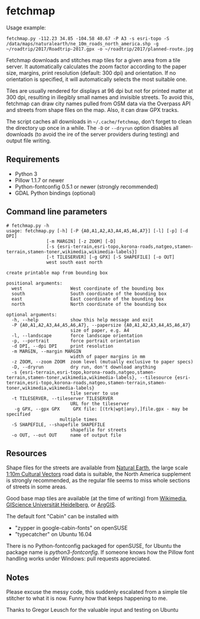 # fetchmap

Usage example:

`fetchmap.py -112.23 34.85 -104.58 40.67 -P A3 -s esri-topo -S /data/maps/naturalearth/ne_10m_roads_north_america.shp -g ~/roadtrip/2017/Roadtrip-2017.gpx -o ~/roadtrip/2017/planned-route.jpg`

Fetchmap downloads and stitches map tiles for a given area from a tile server.
It automatically calculates the zoom factor according to the paper size, margins,
print resolution (default: 300 dpi) and orientation. If no orientation is specified,
it will automatically selects the most suitable one.

Tiles are usually rendered for displays at 96 dpi but not for printed matter 
at 300 dpi, resulting in illegibly small names and invisible streets. To avoid
this, fetchmap can draw city names pulled from OSM data via the Overpass API
and streets from shape files on the map. Also, it can draw GPX tracks.

The script caches all downloads in `~/.cache/fetchmap`, don't forget to clean
the directory up once in a while. The `-D` or `--dryrun` option disables all
downloads (to avoid the ire of the server providers during testing) and output
file writing.

## Requirements

  - Python 3
  - Pillow 1.1.7 or newer
  - Python-fontconfig 0.5.1 or newer (strongly recommended)  
  - GDAL Python bindings (optional)

## Command line parameters 

    # fetchmap.py -h
    usage: fetchmap.py [-h] [-P {A0,A1,A2,A3,A4,A5,A6,A7}] [-l] [-p] [-d DPI]
                   [-m MARGIN] [-z ZOOM] [-D]
                   [-s {esri-terrain,esri-topo,korona-roads,natgeo,stamen-terrain,stamen-toner,wikimedia,wikimedia-labels}]
                   [-t TILESERVER] [-g GPX] [-S SHAPEFILE] [-o OUT]
                   west south east north
    
    create printable map from bounding box
    
    positional arguments:
      west                  West coordinate of the bounding box
      south                 South coordinate of the bounding box
      east                  East coordinate of the bounding box
      north                 North coordinate of the bounding box
    
    optional arguments:
      -h, --help            show this help message and exit
      -P {A0,A1,A2,A3,A4,A5,A6,A7}, --papersize {A0,A1,A2,A3,A4,A5,A6,A7}
                            size of paper, e.g. A4
      -l, --landscape       force landscape orientation
      -p, --portrait        force portrait orientation
      -d DPI, --dpi DPI     print resolution
      -m MARGIN, --margin MARGIN
                            width of paper margins in mm
      -z ZOOM, --zoom ZOOM  zoom level (mutually exclusive to paper specs)
      -D, --dryrun          dry run, don't download anything
      -s {esri-terrain,esri-topo,korona-roads,natgeo,stamen-terrain,stamen-toner,wikimedia,wikimedia-labels}, --tilesource {esri-terrain,esri-topo,korona-roads,natgeo,stamen-terrain,stamen-toner,wikimedia,wikimedia-labels}
                            tile server to use
      -t TILESERVER, --tileserver TILESERVER
                            URL for the tileserver
       -g GPX, --gpx GPX     GPX file: [(trk|wpt|any),]file.gpx - may be specified
                        multiple times
      -S SHAPEFILE, --shapefile SHAPEFILE
                            shapefile for streets
      -o OUT, --out OUT     name of output file


## Resources

Shape files for the streets are available from [Natural Earth](http://www.naturalearthdata.com/),
the large scale [1:10m Cultural Vectors](http://www.naturalearthdata.com/downloads/10m-cultural-vectors)
road data is suitable, the North America supplement is strongly recommended,
as the regular file seems to miss whole sections of streets in some areas.

Good base map tiles are available (at the time of writing) from
[Wikimedia](https://www.mediawiki.org/wiki/Maps/Technical_Implementation),
[GIScience Universität Heidelberg](https://korona.geog.uni-heidelberg.de/contact.html), or
[ArgGIS](https://services.arcgisonline.com/ArcGIS/rest/services/).

The default font "Cabin" can be installed with

  - "zypper in google-cabin-fonts" on openSUSE
  - "typecatcher" on Ubuntu 16.04
  
There is no Python-fontconfig packaged for openSUSE, for Ubuntu the package name
is *python3-fontconfig*. If someone knows how the Pillow font handling works
under Windows: pull requests appreciated.

## Notes   

Please excuse the messy code, this suddenly escalated from a simple tile
stitcher to what it is now. Funny how that keeps happening to me.

Thanks to Gregor Leusch for the valuable input and testing on Ubuntu